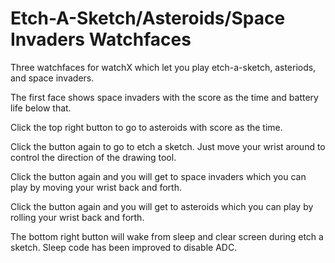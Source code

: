 # Etch-A-Sketch/Asteroids/Space Invaders Watchfaces

Three watchfaces for watchX which let you play etch-a-sketch, asteriods, and space invaders.  

The first face shows space invaders with the score as the time and battery life below that.  

Click the top right button to go to asteroids with score as the time.

Click the button again to go to etch a sketch.  Just move your wrist around to control the direction of the drawing tool.

Click the button again and you will get to space invaders which you can play by moving your wrist back and forth.

Click the button again and you will get to asteroids which you can play by rolling your wrist back and forth.

The bottom right button will wake from sleep and clear screen during etch a sketch.  Sleep code has been improved to disable ADC.


